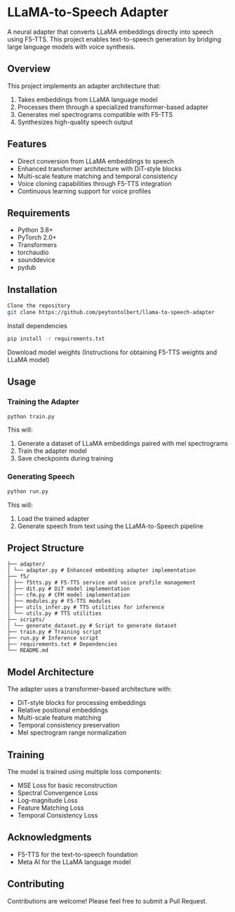 # LLaMA-to-Speech Adapter

A neural adapter that converts LLaMA embeddings directly into speech using F5-TTS. This project enables text-to-speech generation by bridging large language models with voice synthesis.

## Overview

This project implements an adapter architecture that:
1. Takes embeddings from LLaMA language model
2. Processes them through a specialized transformer-based adapter
3. Generates mel spectrograms compatible with F5-TTS
4. Synthesizes high-quality speech output

## Features

- Direct conversion from LLaMA embeddings to speech
- Enhanced transformer architecture with DiT-style blocks
- Multi-scale feature matching and temporal consistency
- Voice cloning capabilities through F5-TTS integration
- Continuous learning support for voice profiles

## Requirements

- Python 3.8+
- PyTorch 2.0+
- Transformers
- torchaudio
- sounddevice
- pydub

## Installation


```bash
Clone the repository
git clone https://github.com/peytontolbert/llama-to-speech-adapter
```

Install dependencies

```bash
pip install -r requirements.txt
```

Download model weights
(Instructions for obtaining F5-TTS weights and LLaMA model)

## Usage

### Training the Adapter
```bash
python train.py
```

This will:
1. Generate a dataset of LLaMA embeddings paired with mel spectrograms
2. Train the adapter model
3. Save checkpoints during training

### Generating Speech
```bash
python run.py
```

This will:
1. Load the trained adapter
2. Generate speech from text using the LLaMA-to-Speech pipeline

## Project Structure
```files
├── adapter/
│ └── adapter.py # Enhanced embedding adapter implementation
├── f5/
│ ├── f5tts.py # F5-TTS service and voice profile management
│ ├── dit.py # DiT model implementation
│ ├── cfm.py # CFM model implementation
│ ├── modules.py # F5-TTS modules
│ ├── utils_infer.py # TTS utilities for inference
│ └── utils.py # TTS utilities
├── scripts/
│ └── generate_dataset.py # Script to generate dataset
├── train.py # Training script
├── run.py # Inference script
├── requirements.txt # Dependencies
└── README.md
```


## Model Architecture

The adapter uses a transformer-based architecture with:
- DiT-style blocks for processing embeddings
- Relative positional embeddings
- Multi-scale feature matching
- Temporal consistency preservation
- Mel spectrogram range normalization

## Training

The model is trained using multiple loss components:
- MSE Loss for basic reconstruction
- Spectral Convergence Loss
- Log-magnitude Loss
- Feature Matching Loss
- Temporal Consistency Loss

## Acknowledgments

- F5-TTS for the text-to-speech foundation
- Meta AI for the LLaMA language model

## Contributing

Contributions are welcome! Please feel free to submit a Pull Request.